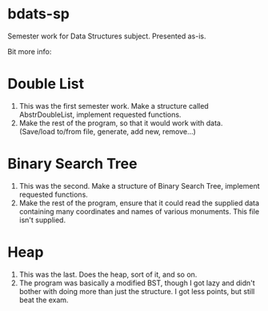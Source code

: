 # bdats-sp
Semester work for Data Structures subject. Presented as-is.

Bit more info:
# Double List 
1) This was the first semester work. Make a structure called AbstrDoubleList, implement requested functions.
2) Make the rest of the program, so that it would work with data. (Save/load to/from file, generate, add new, remove...)

# Binary Search Tree
1) This was the second. Make a structure of Binary Search Tree, implement requested functions.
2) Make the rest of the program, ensure that it could read the supplied data containing many coordinates and names of various monuments. This file isn't supplied.

# Heap
1) This was the last. Does the heap, sort of it, and so on.
2) The program was basically a modified BST, though I got lazy and didn't bother with doing more than just the structure. I got less points, but still beat the exam.
